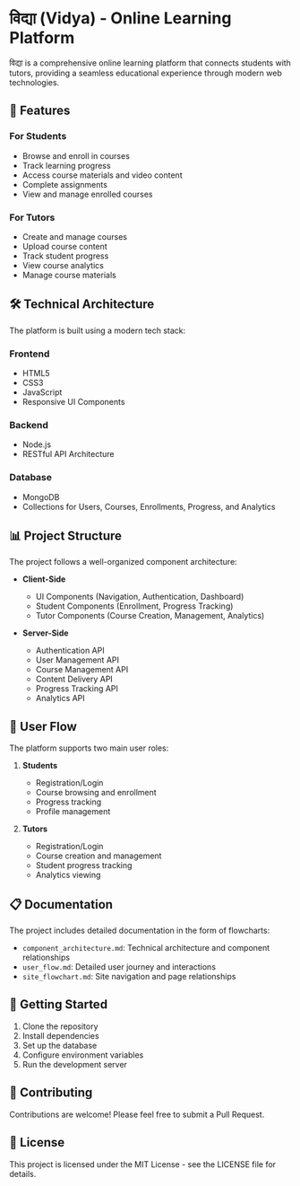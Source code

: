 # विद्या (Vidya) - Online Learning Platform

विद्या is a comprehensive online learning platform that connects students with tutors, providing a seamless educational experience through modern web technologies.

## 🚀 Features

### For Students
- Browse and enroll in courses
- Track learning progress
- Access course materials and video content
- Complete assignments
- View and manage enrolled courses

### For Tutors
- Create and manage courses
- Upload course content
- Track student progress
- View course analytics
- Manage course materials

## 🛠️ Technical Architecture

The platform is built using a modern tech stack:

### Frontend
- HTML5
- CSS3
- JavaScript
- Responsive UI Components

### Backend
- Node.js
- RESTful API Architecture

### Database
- MongoDB
- Collections for Users, Courses, Enrollments, Progress, and Analytics

## 📊 Project Structure

The project follows a well-organized component architecture:

- **Client-Side**
  - UI Components (Navigation, Authentication, Dashboard)
  - Student Components (Enrollment, Progress Tracking)
  - Tutor Components (Course Creation, Management, Analytics)

- **Server-Side**
  - Authentication API
  - User Management API
  - Course Management API
  - Content Delivery API
  - Progress Tracking API
  - Analytics API

## 🔄 User Flow

The platform supports two main user roles:

1. **Students**
   - Registration/Login
   - Course browsing and enrollment
   - Progress tracking
   - Profile management

2. **Tutors**
   - Registration/Login
   - Course creation and management
   - Student progress tracking
   - Analytics viewing

## 📋 Documentation

The project includes detailed documentation in the form of flowcharts:

- `component_architecture.md`: Technical architecture and component relationships
- `user_flow.md`: Detailed user journey and interactions
- `site_flowchart.md`: Site navigation and page relationships

## 🎯 Getting Started

1. Clone the repository
2. Install dependencies
3. Set up the database
4. Configure environment variables
5. Run the development server

## 🤝 Contributing

Contributions are welcome! Please feel free to submit a Pull Request.

## 📝 License

This project is licensed under the MIT License - see the LICENSE file for details.

